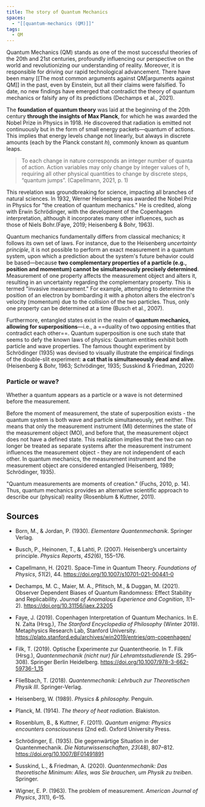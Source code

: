 ```yaml
---
title: The story of Quantum Mechanics
spaces:
  - "[[quantum-mechanics (QM)]]"
tags:
  - QM
---
```



Quantum Mechanics (QM) stands as one of the most successful theories of the 20th and 21st centuries, profoundly influencing our perspective on the world and revolutionizing our understanding of reality.
Moreover, it is responsible for driving our rapid technological advancement.
There have been many [[The most common arguments against QM|arguments against QM]] in the past, even by Einstein, but all their claims were falsified. To date, no new findings have emerged that contradict the theory of quantum mechanics or falsify any of its predictions (Dechamps et al., 2021).

The **foundation of quantum theory** was laid at the beginning of the 20th century **through the insights of Max Planck**, for which he was awarded the Nobel Prize in Physics in 1918. He discovered that radiation is emitted not continuously but in the form of small energy packets—quantum of actions. This implies that energy levels change not linearly, but always in discrete amounts (each by the Planck constant _h_), commonly known as quantum leaps.

> To each change in nature corresponds an integer number of quanta of action. Action variables may only change by integer values of h, requiring all other physical quantities to change by discrete steps, “quantum jumps”.
> (Capellmann, 2021, p. 1)

This revelation was groundbreaking for science, impacting all branches of natural sciences. In 1932, Werner Heisenberg was awarded the Nobel Prize in Physics for "the creation of quantum mechanics." He is credited, along with Erwin Schrödinger, with the development of the Copenhagen interpretation, although it incorporates many other influences, such as those of Niels Bohr.(Faye, 2019; Heisenberg & Bohr, 1963).

Quantum mechanics fundamentally differs from classical mechanics; it follows its own set of laws. For instance, due to the Heisenberg *uncertainty principle*, it is not possible to perform an exact measurement in a quantum system, upon which a prediction about the system's future behavior could be based—because **two complementary properties of a particle (e.g., position and momentum) cannot be simultaneously precisely determined**. Measurement of one property affects the measurement object and alters it, resulting in an uncertainty regarding the complementary property. This is termed "invasive measurement." For example, attempting to determine the position of an electron by bombarding it with a photon alters the electron's velocity (momentum) due to the collision of the two particles. Thus, only one property can be determined at a time (Busch et al., 2007).

Furthermore, entangled states exist in the realm of **quantum mechanics, allowing for superpositions**—i.e., a ==duality of two opposing entities that contradict each other==. Quantum superposition is one such state that seems to defy the known laws of physics: Quantum entities exhibit both particle and wave properties.
The famous thought experiment by Schrödinger (1935) was devised to visually illustrate the empirical findings of the double-slit experiment: **a cat that is simultaneously dead and alive**. (Heisenberg & Bohr, 1963; Schrödinger, 1935; Susskind & Friedman, 2020)

### Particle or wave?

Whether a quantum appears as a particle or a wave is not determined before the measurement.


Before the moment of measurement, the state of superposition exists - the quantum system is both wave and particle simultaneously, yet neither. This means that only the measurement instrument (MI) determines the state of the measurement object (MO), and before that, the measurement object does not have a defined state. This realization implies that the two can no longer be treated as separate systems after the measurement instrument influences the measurement object - they are not independent of each other. In quantum mechanics, the measurement instrument and the measurement object are considered entangled (Heisenberg, 1989; Schrödinger, 1935).

"Quantum measurements are moments of creation." (Fuchs, 2010, p. 14). Thus, quantum mechanics provides an alternative scientific approach to describe our (physical) reality (Rosenblum & Kuttner, 2011).

## Sources

- Born, M., & Jordan, P. (1930). _Elementare Quantenmechanik_. Springer Verlag.

- Busch, P., Heinonen, T., & Lahti, P. (2007). Heisenberg’s uncertainty principle. _Physics Reports_, _452_(6), 155–176.

- Capellmann, H. (2021). Space-Time in Quantum Theory. _Foundations of Physics_, _51_(2), 44. https://doi.org/10.1007/s10701-021-00441-0

- Dechamps, M. C., Maier, M. A., Pflitsch, M., & Duggan, M. (2021). Observer Dependent Biases of Quantum Randomness: Effect Stability and Replicability. _Journal of Anomalous Experience and Cognition_, _1_(1–2). https://doi.org/10.31156/jaex.23205

- Faye, J. (2019). Copenhagen Interpretation of Quantum Mechanics. In E. N. Zalta (Hrsg.), _The Stanford Encyclopedia of Philosophy_ (Winter 2019). Metaphysics Research Lab, Stanford University. https://plato.stanford.edu/archives/win2019/entries/qm-copenhagen/

- Filk, T. (2019). Optische Experimente zur Quantentheorie. In T. Filk (Hrsg.), _Quantenmechanik (nicht nur) für Lehramtsstudierende_ (S. 295–308). Springer Berlin Heidelberg. https://doi.org/10.1007/978-3-662-59736-1_15

- Fließbach, T. (2018). _Quantenmechanik: Lehrbuch zur Theoretischen Physik III_. Springer-Verlag.


- Heisenberg, W. (1989). _Physics & philosophy._ Penguin.


- Planck, M. (1914). _The theory of heat radiation_. Blakiston.

- Rosenblum, B., & Kuttner, F. (2011). _Quantum enigma: Physics encounters consciousness_ (2nd ed). Oxford University Press.

- Schrödinger, E. (1935). Die gegenwärtige Situation in der Quantenmechanik. _Die Naturwissenschaften_, _23_(48), 807–812. https://doi.org/10.1007/BF01491891

- Susskind, L., & Friedman, A. (2020). _Quantenmechanik: Das theoretische Minimum: Alles, was Sie brauchen, um Physik zu treiben_. Springer.

- Wigner, E. P. (1963). The problem of measurement. _American Journal of Physics_, _31_(1), 6–15.


